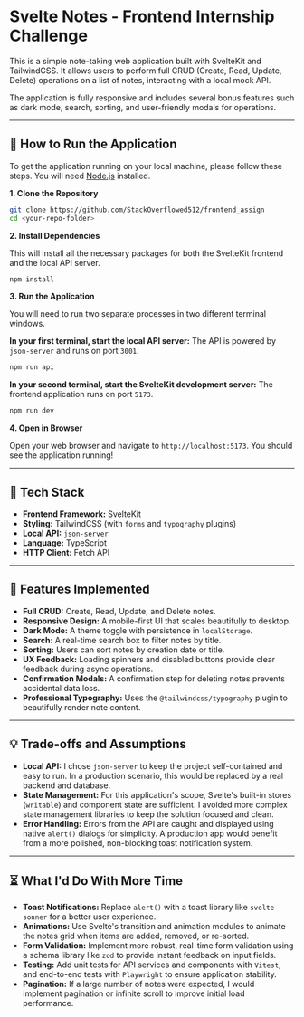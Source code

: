 # Svelte Notes - Frontend Internship Challenge

This is a simple note-taking web application built with SvelteKit and TailwindCSS. It allows users to perform full CRUD (Create, Read, Update, Delete) operations on a list of notes, interacting with a local mock API.

The application is fully responsive and includes several bonus features such as dark mode, search, sorting, and user-friendly modals for operations.

---

## 🚀 How to Run the Application

To get the application running on your local machine, please follow these steps. You will need [Node.js](https://nodejs.org/) installed.

**1. Clone the Repository**

```bash
git clone https://github.com/StackOverflowed512/frontend_assign
cd <your-repo-folder>
```

**2. Install Dependencies**

This will install all the necessary packages for both the SvelteKit frontend and the local API server.

```bash
npm install
```

**3. Run the Application**

You will need to run two separate processes in two different terminal windows.

**In your first terminal, start the local API server:**
The API is powered by `json-server` and runs on port `3001`.

```bash
npm run api
```

**In your second terminal, start the SvelteKit development server:**
The frontend application runs on port `5173`.

```bash
npm run dev
```

**4. Open in Browser**

Open your web browser and navigate to `http://localhost:5173`. You should see the application running!

---

## 🧰 Tech Stack

-   **Frontend Framework:** SvelteKit
-   **Styling:** TailwindCSS (with `forms` and `typography` plugins)
-   **Local API:** `json-server`
-   **Language:** TypeScript
-   **HTTP Client:** Fetch API

---

## 📄 Features Implemented

-   **Full CRUD:** Create, Read, Update, and Delete notes.
-   **Responsive Design:** A mobile-first UI that scales beautifully to desktop.
-   **Dark Mode:** A theme toggle with persistence in `localStorage`.
-   **Search:** A real-time search box to filter notes by title.
-   **Sorting:** Users can sort notes by creation date or title.
-   **UX Feedback:** Loading spinners and disabled buttons provide clear feedback during async operations.
-   **Confirmation Modals:** A confirmation step for deleting notes prevents accidental data loss.
-   **Professional Typography:** Uses the `@tailwindcss/typography` plugin to beautifully render note content.

---

## 💡 Trade-offs and Assumptions

-   **Local API:** I chose `json-server` to keep the project self-contained and easy to run. In a production scenario, this would be replaced by a real backend and database.
-   **State Management:** For this application's scope, Svelte's built-in stores (`writable`) and component state are sufficient. I avoided more complex state management libraries to keep the solution focused and clean.
-   **Error Handling:** Errors from the API are caught and displayed using native `alert()` dialogs for simplicity. A production app would benefit from a more polished, non-blocking toast notification system.

---

## ⏳ What I'd Do With More Time

-   **Toast Notifications:** Replace `alert()` with a toast library like `svelte-sonner` for a better user experience.
-   **Animations:** Use Svelte's transition and animation modules to animate the notes grid when items are added, removed, or re-sorted.
-   **Form Validation:** Implement more robust, real-time form validation using a schema library like `zod` to provide instant feedback on input fields.
-   **Testing:** Add unit tests for API services and components with `Vitest`, and end-to-end tests with `Playwright` to ensure application stability.
-   **Pagination:** If a large number of notes were expected, I would implement pagination or infinite scroll to improve initial load performance.
